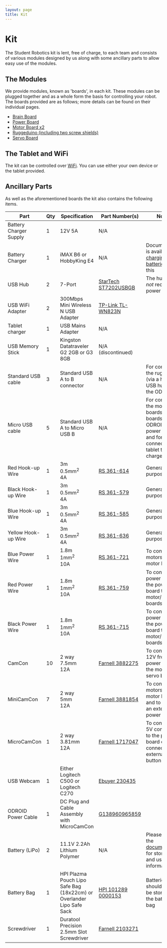 ```yaml
---
layout: page
title: Kit
---
```


Kit
===

The Student Robotics kit is lent, free of charge, to each team and consists of various modules designed by us along with some ancillary parts to allow easy use of the modules.

The Modules
-----------

We provide modules, known as 'boards', in each kit.
These modules can be plugged together and as a whole form the basis for controlling your robot.
The boards provided are as follows; more details can be found on their individual pages.

 * [Brain Board](/docs/kit/brain_board)
 * [Power Board](/docs/kit/power_board)
 * [Motor Board x2](/docs/kit/motor_board)
 * [Ruggeduino (including two screw shields)](/docs/kit/ruggeduino)
 * [Servo Board](/docs/kit/servo_board)

The Tablet and WiFi
-------------------

The kit can be controlled over [WiFi](/docs/kit/wifi). You can use either your own device or the tablet provided.

Ancillary Parts
---------------

As well as the aforementioned boards the kit also contains the following items.

|        Part            | Qty | Specification                                                         | Part Number(s)                              | Notes
|------------------------|-----|-----------------------------------------------------------------------|---------------------------------------------|------
| Battery Charger Supply | 1   | 12V 5A                                                                | N/A                                         |
| Battery Charger        | 1   | iMAX B6 or HobbyKing E4                                               | N/A                                         | Documentation is available on [charging the batteries](/docs/kit/batteries) using this
| USB Hub                | 2   | 7-Port                                                                | [StarTech ST7202USBGB][ST7202USBGB]         | The hub does *not* require a power cable
| USB WiFi Adapter       | 2   | 300Mbps Mini Wireless N USB Adapter                                   | [TP-Link TL-WN823N][TL-WN823N]              |
| Tablet charger         | 1   | USB Mains Adapter                                                     | N/A                                         |
| USB Memory Stick       | 1   | Kingston Datatraveler G2 2GB or G3 8GB                                | N/A (discontinued)                          |
| Standard USB cable     | 3   | Standard USB A to B connector                                         | N/A                                         | For connecting the ruggeduino (via a hub) and USB hubs to the ODROID
| Micro USB cable        | 5   | Standard USB A to Micro USB B                                         | N/A                                         | For connecting the motor boards, servo boards and ODROID to the power board; and for connecting the tablet to the charger
| Red Hook-up Wire       | 1   | 3m<br />0.5mm<sup>2</sup><br />4A                                     | [RS 361-614][RS-361-614]                    | General purpose wire
| Black Hook-up Wire     | 1   | 3m<br />0.5mm<sup>2</sup><br />4A                                     | [RS 361-579][RS-361-579]                    | General purpose wire
| Blue Hook-up Wire      | 1   | 3m<br />0.5mm<sup>2</sup><br />4A                                     | [RS 361-585][RS-361-585]                    | General purpose wire
| Yellow Hook-up Wire    | 1   | 3m<br />0.5mm<sup>2</sup><br />4A                                     | [RS 361-636][RS-361-636]                    | General purpose wire
| Blue Power Wire        | 1   | 1.8m<br />1mm<sup>2</sup><br />10A                                    | [RS 361-721][RS-361-721]                    | To connect motors to the motor boards
| Red Power Wire         | 1   | 1.8m<br />1mm<sup>2</sup><br />10A                                    | [RS 361-759][RS-361-759]                    | To connect power from the power board to the motor/servo boards
| Black Power Wire       | 1   | 1.8m<br />1mm<sup>2</sup><br />10A                                    | [RS 361-715][RS-361-715]                    | To connect power from the power board to the motor/servo boards
| CamCon                 | 10  | 2 way<br />7.5mm<br />12A                                             | [Farnell 3882275][F-3882275]                | To connect 12V from the power board to the motor and servo boards
| MiniCamCon             | 7   | 2 way<br />5mm<br />12A                                               | [Farnell 3881854][F-3881854]                | To connect motors to the motor boards, and to connect an external power switch
| MicroCamCon            | 1   | 2 way<br />3.81mm<br />12A                                            | [Farnell 1717047][F-1717047]                | To connect a 5V component to the power board or to connect an external start button
| USB Webcam             | 1   | Either Logitech C500 or Logitech C270                                 | [Ebuyer 230435][EB-230435]                  |
| ODROID Power Cable     | 1   | DC Plug and Cable Assembly with MicroCamCon                           | [G138960965859][G138960965859]              |
| Battery (LiPo)         | 2   | 11.1V 2.2Ah Lithium Polymer                                           | N/A                                         | Please read the [documentation](/docs/kit/batteries) for storage and usage information
| Battery Bag            | 1   | HPI Plazma Pouch Lipo Safe Bag (18x22cm) or Overlander Lipo Safe Sack | [HPI 101289][HPI-101289] [0000153][0000153] | Batteries should always be stored in the battery bag
| Screwdriver            | 1   | Duratool Precision 2.5mm Slot Screwdriver                             | [Farnell 2103271][F-2103271]                |

[ST7202USBGB]: http://uk.startech.com/Cards-Adapters/USB-2/Hub/7-Port-USB-20-Hub-UK~ST7202USBGB
[TL-WN823N]: http://www.tp-link.com/en/products/details/?model=TL-WN823N
[F-3882275]: http://www.xgoat.com/p/farnell/3882275
[F-3881854]: http://www.xgoat.com/p/farnell/3881854
[F-1717047]: http://www.xgoat.com/p/farnell/1717047
[F-2103271]: http://www.xgoat.com/p/farnell/2103271
[RS-361-715]: http://www.xgoat.com/p/rs/361-715
[RS-361-759]: http://www.xgoat.com/p/rs/361-759
[RS-361-721]: http://www.xgoat.com/p/rs/361-721
[RS-361-579]: http://www.xgoat.com/p/rs/361-579
[RS-361-614]: http://www.xgoat.com/p/rs/361-614
[RS-361-585]: http://www.xgoat.com/p/rs/361-585
[RS-361-636]: http://www.xgoat.com/p/rs/361-636
[EB-230435]: http://www.ebuyer.com/230435-logitech-c270-hd-webcam-720p-hd-video-960-000582
[G138960965859]: http://www.hardkernel.com/main/products/prdt_info.php?g_code=G138960965859
[0000153]: http://www.modelsport.co.uk/overlander-lipo-safe-sack/rc-car-products/38313
[HPI-101289]: http://www.modelsport.co.uk/hpi-plazma-pouch-lipo-safe-bag-18x22cm-/rc-car-products/39499
